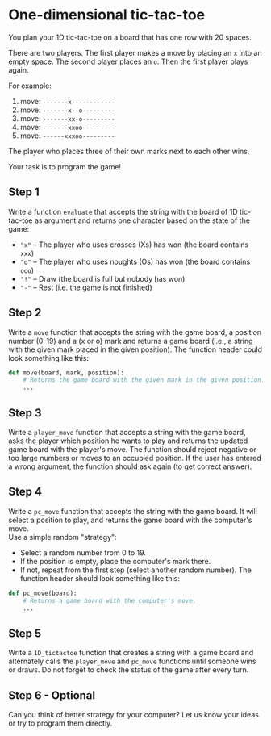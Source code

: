 # One-dimensional tic-tac-toe

You plan your 1D tic-tac-toe on a board that has one row with 20 spaces.

There are two players.
The first player makes a move by placing an `x` into an empty space.
The second player places an `o`. Then the first player plays again.

For example:
1. move: `-------x------------`
2. move: `-------x--o---------`
3. move: `-------xx-o---------`
4. move: `-------xxoo---------`
5. move: `------xxxoo---------`
   
The player who places three of their own marks next to each other wins.

Your task is to program the game!

## Step 1

Write a function `evaluate` that accepts the string with the board of 1D tic-tac-toe as argument 
and returns one character based on the state of the game:

- `"x"` – The player who uses crosses (Xs) has won (the board contains `xxx`)
- `"o"` – The player who uses noughts (Os) has won (the board contains `ooo`)
- `"!"` – Draw (the board is full but nobody has won)
- `"-"` – Rest (i.e. the game is not finished)

## Step 2

Write a `move` function that accepts the string with the game board, a position number (0-19)
and a (x or o) mark and returns a game board (i.e., a string with the given mark placed in the given position).
The function header could look something like this:

```python
def move(board, mark, position):
    # Returns the game board with the given mark in the given position.
    ...
```

## Step 3

Write a `player_move` function that accepts a string with the game board, asks the player 
which position he wants to play
and returns the updated game board with the player's move. The function should reject 
negative or too large numbers or moves to an occupied position. If the user has entered
a wrong argument, the function should ask again (to get correct answer).

## Step 4

Write a `pc_move` function that accepts the string with the game board.
It will select a position to play, and returns
the game board with the computer's move.<br>
Use a simple random "strategy":
* Select a random number from 0 to 19.
* If the position is empty, place the computer's mark there.
* If not, repeat from the first step (select another random number).
The function header should look something like this:

```python
def pc_move(board):
    # Returns a game board with the computer's move.
    ...
```


## Step 5

Write a `1D_tictactoe` function that creates a string with a game board and alternately calls the `player_move` and
`pc_move` functions until someone wins or draws.
Do not forget to check the status of the game after every turn.

## Step 6 - Optional
Can you think of better strategy for your computer? 
Let us know your ideas or try to program them directly.
